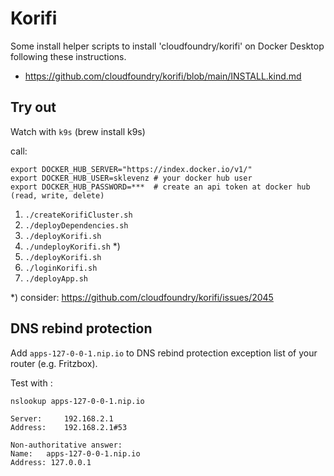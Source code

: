 # Korifi 

Some install helper scripts to install 'cloudfoundry/korifi' on Docker Desktop following these instructions.

* https://github.com/cloudfoundry/korifi/blob/main/INSTALL.kind.md

## Try out

Watch with `k9s` (brew install k9s)

call:

```
export DOCKER_HUB_SERVER="https://index.docker.io/v1/"
export DOCKER_HUB_USER=sklevenz # your docker hub user
export DOCKER_HUB_PASSWORD=***  # create an api token at docker hub (read, write, delete)
```


1. `./createKorifiCluster.sh`
1. `./deployDependencies.sh`
1. `./deployKorifi.sh`
1. `./undeployKorifi.sh` *)
1. `./deployKorifi.sh`
1. `./loginKorifi.sh`
1. `./deployApp.sh`

*) consider: https://github.com/cloudfoundry/korifi/issues/2045

## DNS rebind protection

Add `apps-127-0-0-1.nip.io` to DNS rebind protection exception list of your router (e.g. Fritzbox).

Test with :

```
nslookup apps-127-0-0-1.nip.io

Server:		192.168.2.1
Address:	192.168.2.1#53

Non-authoritative answer:
Name:	apps-127-0-0-1.nip.io
Address: 127.0.0.1
```
  
